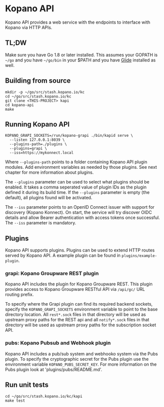 # Kopano API

Kopano API provides a web service with the endpoints to interface with Kopano
via HTTP APIs.

## TL;DW

Make sure you have Go 1.8 or later installed. This assumes your GOPATH is `~/go` and
you have `~/go/bin` in your $PATH and you have [Glide](https://github.com/Masterminds/glide)
installed as well.

## Building from source

```
mkdir -p ~/go/src/stash.kopano.io/kc
cd ~/go/src/stash.kopano.io/kc
git clone <THIS-PROJECT> kapi
cd kopano-api
make
```

## Running Kopano API

```
KOPANO_GRAPI_SOCKETS=/run/kopano-grapi ./bin/kapid serve \
  --listen 127.0.0.1:8039 \
  --plugins-path=./plugins \
  --plugins=grapi \
  --iss=https://mykonnect.local
```

Where `--plugins-path` points to a folder containing Kopano API plugin modules.
Add environment variables as needed by those plugins. See next chapter for
more information about plugins.

The `--plugins` parameter can be used to select what plugins should be enabled.
It takes a comma seperated value of plugin IDs as the plugin defined it during
its build time. If the `--plugins` parameter is empty (the default), all plugins
found will be activated.

The `--iss` parameter points to an OpenID Connect issuer with support for
discovery (Kopano Konnect). On start, the service will try discover OIDC details
and allow Bearer authentication with access tokens once successful. The `--iss`
parameter is mandatory.

## Plugins

Kopano API supports plugins. Plugins can be used to extend HTTP routes served
by Kopano API. A example plugin can be found in `plugins/example-plugin`.

### grapi: Kopano Groupware REST plugin

Kopano API includes the plugin for Kopano Groupware REST. This plugin provides
access to Kopano Groupware RESTful API via `/api/gc/` URL routing prefix.

To specify where the Grapi plugin can find its required backend sockets, specify
the `KOPANO_GRAPI_SOCKETS` environment variable to point to the base directory
location. All `rest*.sock` files in that directory will be used as upstream
proxy paths for the REST api and all `notify*.sock` files in that directory will
be used as upstream proxy paths for the subscription socket API.

### pubs: Kopano Pubsub and Webhook plugin

Kopano API includes a pub/sub system and webhooko system via the Pubs plugin. To
specify the cryptographic secret for the Pubs plugin use the environment
variable `KOPANO_PUBS_SECRET_KEY`. For more information on the Pubs plugin look
at 'plugins/pubs/README.md'.

## Run unit tests

```
cd ~/go/src/stash.kopano.io/kc/kapi
make test
```
